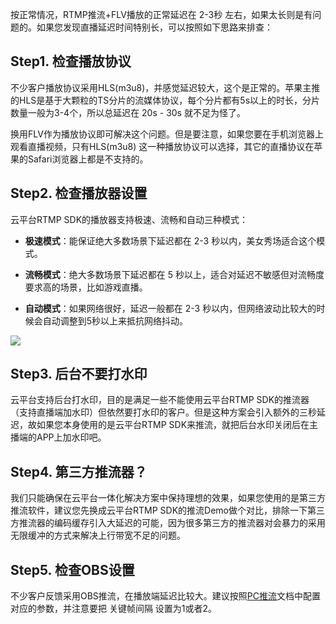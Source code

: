 按正常情况，RTMP推流+FLV播放的正常延迟在 2-3秒 左右，如果太长则是有问题的。如果您发现直播延迟时间特别长，可以按照如下思路来排查：

## Step1. 检查播放协议
不少客户播放协议采用HLS(m3u8)，并感觉延迟较大，这个是正常的。苹果主推的HLS是基于大颗粒的TS分片的流媒体协议，每个分片都有5s以上的时长，分片数量一般为3-4个，所以总延迟在 20s - 30s 就不足为怪了。

换用FLV作为播放协议即可解决这个问题。但是要注意，如果您要在手机浏览器上观看直播视频，只有HLS(m3u8) 这一种播放协议可以选择，其它的直播协议在苹果的Safari浏览器上都是不支持的。

## Step2. 检查播放器设置
云平台RTMP SDK的播放器支持极速、流畅和自动三种模式：
- **极速模式**：能保证绝大多数场景下延迟都在 2-3 秒以内，美女秀场适合这个模式。

- **流畅模式**：绝大多数场景下延迟都在 5 秒以上，适合对延迟不敏感但对流畅度要求高的场景，比如游戏直播。

- **自动模式**：如果网络很好，延迟一般都在 2-3 秒以内，但网络波动比较大的时候会自动调整到5秒以上来抵抗网络抖动。


![](https://mc.qcloudimg.com/static/img/9e958f11e25eb2d2ca21c5935ae094e1/image.png)

## Step3. 后台不要打水印
云平台支持后台打水印，目的是满足一些不能使用云平台RTMP SDK的推流器（支持直播端加水印）但依然要打水印的客户。但是这种方案会引入额外的三秒延迟，故如果您本身使用的是云平台RTMP SDK来推流，就把后台水印关闭后在主播端的APP上加水印吧。


## Step4. 第三方推流器？
我们只能确保在云平台一体化解决方案中保持理想的效果，如果您使用的是第三方推流软件，建议您先换成云平台RTMP SDK的推流Demo做个对比，排除一下第三方推流器的编码缓存引入大延迟的可能，因为很多第三方的推流器对会暴力的采用无限缓冲的方式来解决上行带宽不足的问题。


## Step5. 检查OBS设置
 不少客户反馈采用OBS推流，在播放端延迟比较大。建议按照[PC推流](http://tce.fsphere.cn/document/product/267/7962)文档中配置对应的参数，并注意要把 关键帧间隔 设置为1或者2。
